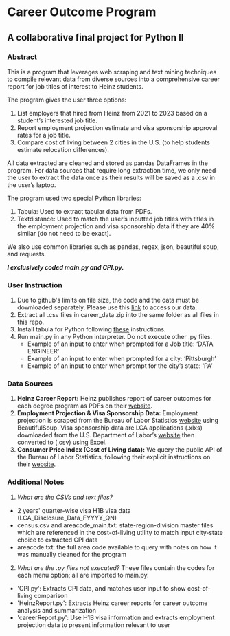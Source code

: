 #  Career Outcome Program
## A collaborative final project for Python II

### Abstract
This is a program that leverages web scraping and text mining techniques to compile relevant data from diverse sources into a comprehensive career report for job titles of interest to Heinz students.

The program gives the user three options:
1.	List employers that hired from Heinz from 2021 to 2023 based on a student’s interested job title.
2.	Report employment projection estimate and visa sponsorship approval rates for a job title. 
3.	Compare cost of living between 2 cities in the U.S. (to help students estimate relocation differences).

All data extracted are cleaned and stored as pandas DataFrames in the program. For data sources that require long extraction time, we only need the user to extract the data once as their results will be saved as a .csv in the user’s laptop.

The program used two special Python libraries:
1.	Tabula: Used to extract tabular data from PDFs. 
2.	Textdistance: Used to match the user’s inputted job titles with titles in the employment projection and visa sponsorship data if they are 40% similar (do not need to be exact).

We also use common libraries such as pandas, regex, json, beautiful soup, and requests. 

***I exclusively coded main.py and CPI.py.***

### User Instruction
1. Due to github's limits on file size, the code and the data must be downloaded separately. Please use this [link](https://drive.google.com/file/d/1dPc7BhG2KewUXLcJMNntwmmum2ZLm3A9/view?usp=sharing) to access our data.
2. Extract all .csv files in career_data.zip into the same folder as all files in this repo.
3. Install tabula for Python following [these](https://pypi.org/project/tabula-py/) instructions.
4. Run main.py in any Python interpreter. Do not execute other .py files.
   - Example of an input to enter when prompted for a Job title: ‘DATA ENGINEER’
   - Example of an input to enter when prompted for a city: ‘Pittsburgh’
   - Example of an input to enter when prompt for the city’s state: ‘PA’

### Data Sources
1.	**Heinz Career Report:** Heinz publishes report of career outcomes for each degree program as PDFs on their [website](https://www.heinz.cmu.edu/current-students/career-services/employment-information-salary-statistics#msppm). 
2.	**Employment Projection & Visa Sponsorship Data:** Employment projection is scraped from the Bureau of Labor Statistics [website](https://data.bls.gov/projections/occupationProj) using BeautifulSoup. Visa sponsorship data are LCA applications (.xlxs) downloaded from the U.S. Department of Labor’s [website](https://www.dol.gov/agencies/eta/foreign-labor/performance) then converted to (.csv) using Excel. 
3.	**Consumer Price Index (Cost of Living data):** We query the public API of the Bureau of Labor Statistics, following their explicit instructions on their [website](https://www.bls.gov/developers/home.htm). 

### Additional Notes
1.	*What are the CSVs and text files?*
   - 2 years' quarter-wise visa H1B visa data (LCA_Disclosure_Data_FYYYY_QN)
   - census.csv and areacode_main.txt: state-region-division master files which are referenced in the cost-of-living utility to match input city-state choice to extracted CPI data
   - areacode.txt: the full area code available to query with notes on how it was manually cleaned for the program
     
2.	*What are the .py files not executed?* These files contain the codes for each menu option; all are imported to main.py.
   - 'CPI.py': Extracts CPI data, and matches user input to show cost-of-living comparison
   - 'HeinzReport.py': Extracts Heinz career reports for career outcome analysis and summarization
   - 'careerReport.py': Use H1B visa information and extracts employment projection data to present information relevant to user
